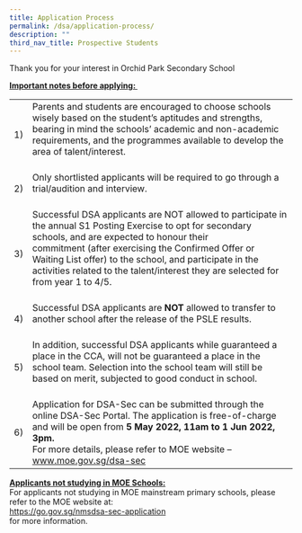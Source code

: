 ```yaml
---
title: Application Process
permalink: /dsa/application-process/
description: ""
third_nav_title: Prospective Students
---
```


<p>Thank you for your interest in Orchid Park Secondary School</p>
<p><strong><u>Important notes before applying:&nbsp;</u></strong></p>
<table>
<tbody>
<tr>
<td>1)</td>
<td style="text-align: left;">Parents and students are encouraged to choose schools wisely based on the student&rsquo;s aptitudes and strengths, bearing in mind the schools&rsquo; academic and non-academic requirements, and the programmes available to develop the area of talent/interest.&nbsp;<br /><br /></td>
</tr>
<tr>
<td>2)</td>
<td style="text-align: left;">Only shortlisted applicants will be required to go through a trial/audition and interview.<br /><br /></td>
</tr>
<tr>
<td>3)</td>
<td style="text-align: left;">Successful DSA applicants are&nbsp;NOT&nbsp;allowed to participate in the annual S1 Posting Exercise to opt for secondary schools, and are&nbsp;expected to honour their commitment&nbsp;(after exercising the Confirmed Offer or Waiting List offer) to the school, and participate in the activities related to the talent/interest they are selected for from year 1 to 4/5.<br /><br /></td>
</tr>
<tr>
<td>4)</td>
<td style="text-align: left;">Successful DSA applicants are&nbsp;<strong>NOT</strong>&nbsp;allowed to transfer to another school after the release of the PSLE results.<br /><br /></td>
</tr>
<tr>
<td>5)</td>
<td style="text-align: left;">In addition, successful DSA applicants while guaranteed a place in the CCA, will not be guaranteed a place in the school team. Selection into the school team will still be based on merit, subjected to good conduct in school.<br /><br /></td>
</tr>
<tr>
<td>6)</td>
<td style="text-align: left;">
<div>Application for DSA-Sec can be submitted through the online DSA-Sec Portal. The application is free-of-charge and will be open from&nbsp;<strong>5 May 2022, 11am to 1 Jun 2022, 3pm.</strong>&nbsp;</div>
<div>For more details, please refer to MOE website &ndash;</div>
<div><a href="https://www.moe.gov.sg/secondary/dsa" target="_blank" rel="noopener">www.moe.gov.sg/dsa-sec</a></div>
</td>
</tr>
</tbody>
</table>
<p><strong><u>Applicants not studying in MOE Schools:<br /></u></strong>For applicants not studying in MOE mainstream primary schools, please refer to the MOE website at:<br /><a href="https://go.gov.sg/nmsdsa-sec-application" target="_blank" rel="noopener">https://go.gov.sg/nmsdsa-sec-application</a><br />for more information.</p>